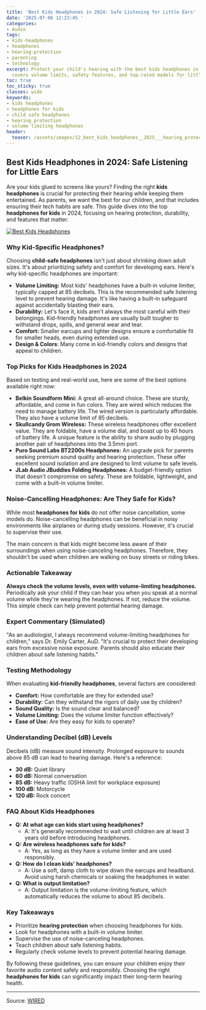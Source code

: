 ```yaml
---
title: 'Best Kids Headphones in 2024: Safe Listening for Little Ears'
date: '2025-07-06 12:23:45 '
categories:
- Audio
tags:
- kids-headphones
- headphones
- hearing-protection
- parenting
- technology
excerpt: Protect your child's hearing with the best kids headphones in 2024! Our guide
  covers volume limits, safety features, and top-rated models for little ears.
toc: true
toc_sticky: true
classes: wide
keywords:
- kids headphones
- headphones for kids
- child safe headphones
- hearing protection
- volume limiting headphones
header:
  teaser: /assets/images/12_best_kids_headphones__2025___hearing_protection_20250706122345.png
---
```


## Best Kids Headphones in 2024: Safe Listening for Little Ears

Are your kids glued to screens like yours? Finding the right **kids headphones** is crucial for protecting their hearing while keeping them entertained. As parents, we want the best for our children, and that includes ensuring their tech habits are safe. This guide dives into the top **headphones for kids** in 2024, focusing on hearing protection, durability, and features that matter.

[![Best Kids Headphones](https://media.wired.com/photos/68673298cf92a64e6097d0b1/master/pass/The%20Best%20Kids%E2%80%99%20Headphones%20for%20Sensitive%20Little%20Ears.png)](https://media.wired.com/photos/68673298cf92a64e6097d0b1/master/pass/The%20Best%20Kids%E2%80%99%20Headphones%20for%20Sensitive%20Little%20Ears.png)

### Why Kid-Specific Headphones?

Choosing **child-safe headphones** isn't just about shrinking down adult sizes. It's about prioritizing safety and comfort for developing ears. Here's why kid-specific headphones are important:

*   **Volume Limiting:** Most kids' headphones have a built-in volume limiter, typically capped at 85 decibels. This is the recommended safe listening level to prevent hearing damage. It's like having a built-in safeguard against accidentally blasting their ears.
*   **Durability:** Let's face it, kids aren't always the most careful with their belongings. Kid-friendly headphones are usually built tougher to withstand drops, spills, and general wear and tear.
*   **Comfort:** Smaller earcups and lighter designs ensure a comfortable fit for smaller heads, even during extended use.
*   **Design & Colors**: Many come in kid-friendly colors and designs that appeal to children.

### Top Picks for Kids Headphones in 2024

Based on testing and real-world use, here are some of the best options available right now:

*   **Belkin Soundform Mini:** A great all-around choice. These are sturdy, affordable, and come in fun colors. They are wired which reduces the need to manage battery life. The wired version is particularly affordable. They also have a volume limit of 85 decibels.
*   **Skullcandy Grom Wireless:** These wireless headphones offer excellent value. They are foldable, have a volume dial, and boast up to 40 hours of battery life. A unique feature is the ability to share audio by plugging another pair of headphones into the 3.5mm port.
*   **Puro Sound Labs BT2200s Headphones:** An upgrade pick for parents seeking premium sound quality and hearing protection. These offer excellent sound isolation and are designed to limit volume to safe levels.
*   **JLab Audio JBuddies Folding Headphones:** A budget-friendly option that doesn't compromise on safety. These are foldable, lightweight, and come with a built-in volume limiter.

### Noise-Cancelling Headphones: Are They Safe for Kids?

While most **headphones for kids** do not offer noise cancellation, some models do. Noise-cancelling headphones can be beneficial in noisy environments like airplanes or during study sessions. However, it's crucial to supervise their use.

The main concern is that kids might become less aware of their surroundings when using noise-canceling headphones. Therefore, they shouldn't be used when children are walking on busy streets or riding bikes.

### Actionable Takeaway

**Always check the volume levels, even with volume-limiting headphones.** Periodically ask your child if they can hear you when you speak at a normal volume while they're wearing the headphones. If not, reduce the volume. This simple check can help prevent potential hearing damage.

### Expert Commentary (Simulated)

"As an audiologist, I always recommend volume-limiting headphones for children," says Dr. Emily Carter, AuD. "It's crucial to protect their developing ears from excessive noise exposure. Parents should also educate their children about safe listening habits."

### Testing Methodology

When evaluating **kid-friendly headphones**, several factors are considered:

*   **Comfort:** How comfortable are they for extended use?
*   **Durability:** Can they withstand the rigors of daily use by children?
*   **Sound Quality:** Is the sound clear and balanced?
*   **Volume Limiting:** Does the volume limiter function effectively?
*   **Ease of Use:** Are they easy for kids to operate?

### Understanding Decibel (dB) Levels

Decibels (dB) measure sound intensity. Prolonged exposure to sounds above 85 dB can lead to hearing damage. Here's a reference:

*   **30 dB:** Quiet library
*   **60 dB:** Normal conversation
*   **85 dB:** Heavy traffic (OSHA limit for workplace exposure)
*   **100 dB:** Motorcycle
*   **120 dB:** Rock concert

### FAQ About Kids Headphones

*   **Q: At what age can kids start using headphones?**
    *   A: It's generally recommended to wait until children are at least 3 years old before introducing headphones.
*   **Q: Are wireless headphones safe for kids?**
    *   A: Yes, as long as they have a volume limiter and are used responsibly.
*   **Q: How do I clean kids' headphones?**
    *   A: Use a soft, damp cloth to wipe down the earcups and headband. Avoid using harsh chemicals or soaking the headphones in water.
*   **Q: What is output limitation?**
    *   A: Output limitation is the volume-limiting feature, which automatically reduces the volume to about 85 decibels.

### Key Takeaways

*   Prioritize **hearing protection** when choosing headphones for kids.
*   Look for headphones with a built-in volume limiter.
*   Supervise the use of noise-canceling headphones.
*   Teach children about safe listening habits.
*   Regularly check volume levels to prevent potential hearing damage.

By following these guidelines, you can ensure your children enjoy their favorite audio content safely and responsibly. Choosing the right **headphones for kids** can significantly impact their long-term hearing health.

---

Source: [WIRED](https://www.wired.com/gallery/the-best-kids-headphones/)